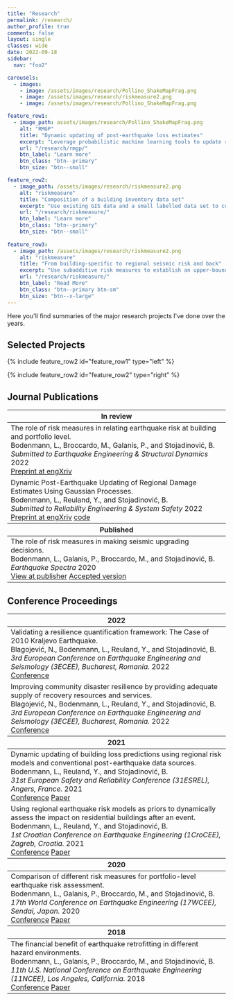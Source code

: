 ```yaml
---
title: "Research"
permalink: /research/
author_profile: true
comments: false
layout: single
classes: wide
date: 2022-09-18
sidebar:
  nav: "foo2"

carousels:
  - images: 
    - image: /assets/images/research/Pollino_ShakeMapFrag.png
    - image: /assets/images/research/riskmeasure2.png
    - image: /assets/images/research/Pollino_ShakeMapFrag.png

feature_row1:
  - image_path: assets/images/research/Pollino_ShakeMapFrag.png
    alt: "RMGP"
    title: "Dynamic updating of post-earthquake loss estimates"
    excerpt: "Leverage probabilistic machine learning tools to update risk models with early damage reports"
    url: "/research/rmgp/"
    btn_label: "Learn more"
    btn_class: "btn--primary"
    btn_size: "btn--small"

feature_row2:
  - image_path: /assets/images/research/riskmeasure2.png
    alt: "riskmeasure"
    title: "Composition of a building inventory data set"
    excerpt: "Use existing GIS data and a small labelled data set to compose a building inventory for risk assessment"
    url: "/research/riskmeasure/"
    btn_label: "Learn more"
    btn_class: "btn--primary"
    btn_size: "btn--small"
    
feature_row3:
  - image_path: /assets/images/research/riskmeasure2.png
    alt: "riskmeasure"
    title: "From building-specific to regional seismic risk and back"
    excerpt: "Use subadditive risk measures to establish an upper-bound relation between building-specific and regional seismic risk"
    url: "/research/riskmeasure/"
    btn_label: "Read More"
    btn_class: "btn--primary btn-sm"
    btn_size: "btn--x-large"
---
```


Here you'll find summaries of the major research projects I've done over the years.

## Selected Projects

<!--This is a comment. Comments are not displayed in the browser
{% include carousel.html height="70" unit="%" duration="7" number="1" %}
-->

{% include feature_row2 id="feature_row1" type="left" %}

{% include feature_row2 id="feature_row2" type="right" %}

<!--{% include feature_row id="feature_row3" type="left" %}-->

## Journal Publications

<table>
    <thead>
        <tr width="100%" border="1">
            <th>In review</th>
        </tr>
    </thead>
    <tbody>
        <tr>
            <td>The role of risk measures in relating earthquake risk at building and portfolio level. <br /> Bodenmann, L., Broccardo, M., Galanis, P., and Stojadinović, B. <br /> <em>Submitted to Earthquake Engineering & Structural Dynamics</em> 2022 <br /> <a class="btn btn--primary" href="https://doi.org/10.31224/2205"> <i class="fa fa-file-pdf fa-lg"></i> Preprint at engXriv</a></td>
        </tr>
        <tr>
          <td>Dynamic Post-Earthquake Updating of Regional Damage Estimates Using Gaussian Processes. <br /> Bodenmann, L., Reuland, Y., and Stojadinović, B. <br /> <em>Submitted to Reliability Engineering & System Safety</em> 2022 <br /> <a class="btn btn--primary" href="https://doi.org/10.31224/2205"> <i class="fa fa-file-pdf fa-lg"></i> Preprint at engXriv</a> <a class="btn btn--primary" href="https://github.com/bodlukas/earthquake-rmgp"> <i class="fa fa-code" aria-hidden="true"></i> code</a></td>
        </tr>
    </tbody>
    <thead>
        <tr>
            <th>Published</th>
        </tr>
    </thead>
    <tbody>
        <tr>
            <td>The role of risk measures in making seismic upgrading decisions. <br /> Bodenmann, L., Galanis, P., Broccardo, M., and Stojadinović, B. <br /> <em>Earthquake Spectra</em> 2020 <br /> <a class="btn btn--primary" href="https://doi.org/10.1177/8755293020919423"> <i class="fa fa-link"></i> View at publisher</a> <a class="btn btn--primary" href="https://www.research-collection.ethz.ch/handle/20.500.11850/453596"> <i class="fa fa-file-pdf fa-lg"></i> Accepted version</a></td>
        </tr>
    </tbody>
</table>

## Conference Proceedings

<table>
    <thead>
        <tr>
            <th>2022</th>
        </tr>
    </thead>
    <tbody>
        <tr>
            <td>Validating a resilience quantification framework: The Case of 2010 Kraljevo Earthquake. <br /> Blagojević, N., Bodenmann, L., Reuland, Y., and Stojadinović, B. <br /> <em>3rd European Conference on Earthquake Engineering and Seismology (3ECEE), Bucharest, Romania.</em> 2022 <br /> <a class="btn btn--primary" href="https://3ecees.ro/"> <i class="fa fa-link"></i> Conference</a>  </td>
        </tr>
        <tr>
            <td>Improving community disaster resilience by providing adequate supply of recovery resources and services. <br /> Blagojević, N., Bodenmann, L., Reuland, Y., and Stojadinović, B. <br /> <em>3rd European Conference on Earthquake Engineering and Seismology (3ECEE), Bucharest, Romania.</em> 2022 <br /> <a class="btn btn--primary" href="https://3ecees.ro/"> <i class="fa fa-link"></i> Conference</a>  </td>
        </tr>
    </tbody>
    <thead>
        <tr>
            <th>2021</th>
        </tr>
    </thead>
    <tbody>
        <tr>
            <td>Dynamic updating of building loss predictions using regional risk models and conventional post-earthquake data sources. <br /> Bodenmann, L., Reuland, Y., and Stojadinović, B. <br /> <em>31st European Safety and Reliability Conference (31ESREL), Angers, France.</em> 2021 <br /> <a class="btn btn--primary" href="http://esrel2021.org/en/index.html"> <i class="fa fa-link"></i> Conference</a> <a class="btn btn--primary" href="https://doi.org/10.3929/ethz-b-000507866"> <i class="fa fa-file-pdf"></i> Paper</a> </td>
        </tr>
        <tr>
            <td>Using regional earthquake risk models as priors to dynamically assess the impact on residential buildings after an event. <br /> Bodenmann, L., Reuland, Y., and Stojadinović, B. <br /> <em>1st Croatian Conference on Earthquake Engineering (1CroCEE), Zagreb, Croatia.</em> 2021 <br /> <a class="btn btn--primary" href="https://crocee.grad.hr/event/1/"> <i class="fa fa-link"></i> Conference</a> <a class="btn btn--primary" href="https://doi.org/10.3929/ethz-b-000502087"> <i class="fa fa-file-pdf"></i> Paper</a> </td>
        </tr>
    </tbody>
    <thead>
        <tr>
            <th>2020</th>
        </tr>
    </thead>
    <tbody>
        <tr>
            <td>Comparison of different risk measures for portfolio-level earthquake risk assessment. <br /> Bodenmann, L., Galanis, P., Broccardo, M., and Stojadinović, B. <br /> <em>17th World Conference on Earthquake Engineering (17WCEE), Sendai, Japan.</em> 2020 <br /> <a class="btn btn--primary" href="https://www.jaee.gr.jp/jp/event/wcee/"> <i class="fa fa-link"></i> Conference</a> <a class="btn btn--primary" href="https://www.research-collection.ethz.ch/handle/20.500.11850/464975.7"> <i class="fa fa-file-pdf"></i> Paper</a> </td>
        </tr>
    </tbody>
    <thead>
        <tr>
            <th>2018</th>
        </tr>
    </thead>  
    <tbody>
        <tr>
            <td>The financial benefit of earthquake retrofitting in different hazard environments. <br /> Bodenmann, L., Galanis, P., Broccardo, M., and Stojadinović, B. <br /> <em>11th U.S. National Conference on Earthquake Engineering (11NCEE), Los Angeles, California.</em> 2018 <br /> <a class="btn btn--primary" href="https://11ncee.org/"> <i class="fa fa-link"></i> Conference</a> <a class="btn btn--primary" href="https://www.research-collection.ethz.ch/handle/20.500.11850/321783"> <i class="fa fa-file-pdf"></i> Paper</a></td>
        </tr>
    </tbody>
</table>
